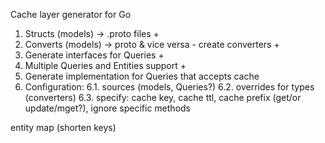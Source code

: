 Cache layer generator for Go

1. Structs (models) -> .proto files +
2. Converts (models) -> proto & vice versa - create converters +
3. Generate interfaces for Queries +
4. Multiple Queries and Entities support + 
5. Generate implementation for Queries that accepts cache 
6. Configuration:
6.1. sources (models, Queries?)
6.2. overrides for types (converters)
6.3. specify: cache key, cache ttl, cache prefix (get/or update/mget?), ignore specific methods
    

entity map (shorten keys)